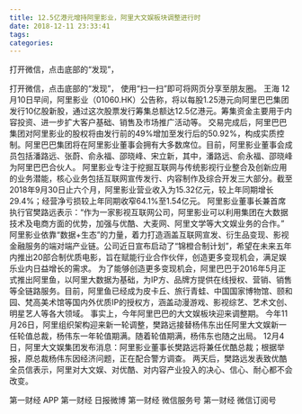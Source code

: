 ```yaml
---
title: 12.5亿港元增持阿里影业，阿里大文娱板块调整进行时
date: 2018-12-11 23:33:41
tags: 
categories: 
---
```

打开微信，点击底部的“发现”，
<!-- more -->
打开微信，点击底部的“发现”，
使用“扫一扫”即可将网页分享至朋友圈。
王海
12月10日早间，阿里影业（01060.HK）公告称，将以每股1.25港元向阿里巴巴集团发行10亿股新股，通过这次股票发行筹集总额达12.5亿港元。筹集资金主要用于内容投资、进一步扩大客户基础、销售及市场推广活动等。
交易完成后，阿里巴巴集团对阿里影业的股权将由发行前的49%增加至发行后的50.92%，构成实质控制。阿里巴巴集团将在阿里影业董事会拥有大多数席位。目前，阿里影业董事会成员包括潘路远、张蔚、俞永福、邵晓峰、宋立新，其中，潘路远、俞永福、邵晓峰为阿里巴巴合伙人。
阿里影业专注于挖掘互联网与传统影视行业整合及创新应用的业务潜能，核心业务包括互联网宣传发行、内容制作及综合开发三大部分。截至2018年9月30日止六个月，阿里影业营业收入为15.32亿元，较上年同期增长29.4%；经营净亏损较上年同期收窄64.1%至1.54亿元。
阿里影业董事长兼首席执行官樊路远表示：“作为一家影视互联网公司，阿里影业可以利用集团在大数据技术及电商方面的优势，加强与优酷、大麦网、阿里文学等大文娱业务的合作。”
阿里影业依靠“数据+生态”的力量，着力打造涵盖互联网宣发、衍生品变现、影视金融服务的端对端产业链。公司近日宣布启动了“锦橙合制计划”，希望在未来五年内推出20部合制优质电影，旨在赋能行业合作伙伴，创造更多变现机会，满足娱乐业内日益增长的需求。
为了能够创造更多变现机会，阿里巴巴于2016年5月正式推出阿里鱼，以阿里大数据为基础，为IP方、品牌方提供在线授权、营销、销售等全链路服务。目前，阿里鱼已经成为皮卡丘、旅行青蛙、中国国家博物馆、颐和园、梵高美术馆等国内外优质IP的授权方，涵盖动漫游戏、影视综艺、艺术文创、明星艺人等各大领域。
事实上，今年阿里巴巴的大文娱板块迎来调整期。
今年11月26日，阿里组织架构迎来新一轮调整，樊路远接替杨伟东出任阿里大文娱新一任轮值总裁，杨伟东一年轮值期满。随着轮值期满，杨伟东也随之出局。
12月4日，阿里大文娱集团发布消息：阿里影业董事长樊路远将兼任优酷总裁；根据举报，原总裁杨伟东因经济问题，正在配合警方调查。
两天后，樊路远发表致优酷全员信表示，阿里对大文娱、对优酷、对内容产业投入的决心、信心、耐心都不会改变。
 
 
第一财经
APP
第一财经
日报微博
第一财经
微信服务号
第一财经
微信订阅号
